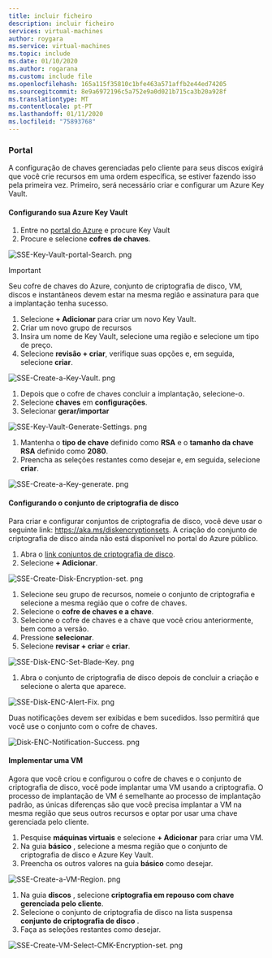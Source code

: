 ```yaml
---
title: incluir ficheiro
description: incluir ficheiro
services: virtual-machines
author: roygara
ms.service: virtual-machines
ms.topic: include
ms.date: 01/10/2020
ms.author: rogarana
ms.custom: include file
ms.openlocfilehash: 165a115f35810c1bfe463a571affb2e44ed74205
ms.sourcegitcommit: 8e9a6972196c5a752e9a0d021b715ca3b20a928f
ms.translationtype: MT
ms.contentlocale: pt-PT
ms.lasthandoff: 01/11/2020
ms.locfileid: "75893768"
---
```

### <a name="portal"></a>Portal

A configuração de chaves gerenciadas pelo cliente para seus discos exigirá que você crie recursos em uma ordem específica, se estiver fazendo isso pela primeira vez. Primeiro, será necessário criar e configurar um Azure Key Vault.

#### <a name="setting-up-your-azure-key-vault"></a>Configurando sua Azure Key Vault

1. Entre no [portal do Azure](https://portal.azure.com/) e procure Key Vault
1. Procure e selecione **cofres de chaves**.

![SSE-Key-Vault-portal-Search. png](media/virtual-machines-disk-encryption-portal/sse-key-vault-portal-search.png)

> [!IMPORTANT]
> Seu cofre de chaves do Azure, conjunto de criptografia de disco, VM, discos e instantâneos devem estar na mesma região e assinatura para que a implantação tenha sucesso.

1. Selecione **+ Adicionar** para criar um novo Key Vault.
1. Criar um novo grupo de recursos
1. Insira um nome de Key Vault, selecione uma região e selecione um tipo de preço.
1. Selecione **revisão + criar**, verifique suas opções e, em seguida, selecione **criar**.

![SSE-Create-a-Key-Vault. png](media/virtual-machines-disk-encryption-portal/sse-create-a-key-vault.png)

1. Depois que o cofre de chaves concluir a implantação, selecione-o.
1. Selecione **chaves** em **configurações**.
1. Selecionar **gerar/importar**

![SSE-Key-Vault-Generate-Settings. png](media/virtual-machines-disk-encryption-portal/sse-key-vault-generate-settings.png)

1. Mantenha o **tipo de chave** definido como **RSA** e o **tamanho da chave RSA** definido como **2080**.
1. Preencha as seleções restantes como desejar e, em seguida, selecione **criar**.

![SSE-Create-a-Key-generate. png](media/virtual-machines-disk-encryption-portal/sse-create-a-key-generate.png)

#### <a name="setting-up-your-disk-encryption-set"></a>Configurando o conjunto de criptografia de disco

Para criar e configurar conjuntos de criptografia de disco, você deve usar o seguinte link: https://aka.ms/diskencryptionsets. A criação do conjunto de criptografia de disco ainda não está disponível no portal do Azure público.

1. Abra o [link conjuntos de criptografia de disco](https://aka.ms/diskencryptionsets).
1. Selecione **+ Adicionar**.

![SSE-Create-Disk-Encryption-set. png](media/virtual-machines-disk-encryption-portal/sse-create-disk-encryption-set.png)

1. Selecione seu grupo de recursos, nomeie o conjunto de criptografia e selecione a mesma região que o cofre de chaves.
1. Selecione o **cofre de chaves e a chave**.
1. Selecione o cofre de chaves e a chave que você criou anteriormente, bem como a versão.
1. Pressione **selecionar**.
1. Selecione **revisar + criar** e **criar**.

![SSE-Disk-ENC-Set-Blade-Key. png](media/virtual-machines-disk-encryption-portal/sse-disk-enc-set-blade-key.png)

1. Abra o conjunto de criptografia de disco depois de concluir a criação e selecione o alerta que aparece.

![SSE-Disk-ENC-Alert-Fix. png](media/virtual-machines-disk-encryption-portal/sse-disk-enc-alert-fix.png)

Duas notificações devem ser exibidas e bem sucedidos. Isso permitirá que você use o conjunto com o cofre de chaves.

![Disk-ENC-Notification-Success. png](media/virtual-machines-disk-encryption-portal/disk-enc-notification-success.png)

#### <a name="deploy-a-vm"></a>Implementar uma VM

Agora que você criou e configurou o cofre de chaves e o conjunto de criptografia de disco, você pode implantar uma VM usando a criptografia.
O processo de implantação de VM é semelhante ao processo de implantação padrão, as únicas diferenças são que você precisa implantar a VM na mesma região que seus outros recursos e optar por usar uma chave gerenciada pelo cliente.

1. Pesquise **máquinas virtuais** e selecione **+ Adicionar** para criar uma VM.
1. Na guia **básico** , selecione a mesma região que o conjunto de criptografia de disco e Azure Key Vault.
1. Preencha os outros valores na guia **básico** como desejar.

![SSE-Create-a-VM-Region. png](media/virtual-machines-disk-encryption-portal/sse-create-a-vm-region.png)

1. Na guia **discos** , selecione **criptografia em repouso com chave gerenciada pelo cliente**.
1. Selecione o conjunto de criptografia de disco na lista suspensa **conjunto de criptografia de disco** .
1. Faça as seleções restantes como desejar.

![SSE-Create-VM-Select-CMK-Encryption-set. png](media/virtual-machines-disk-encryption-portal/sse-create-vm-select-cmk-encryption-set.png)